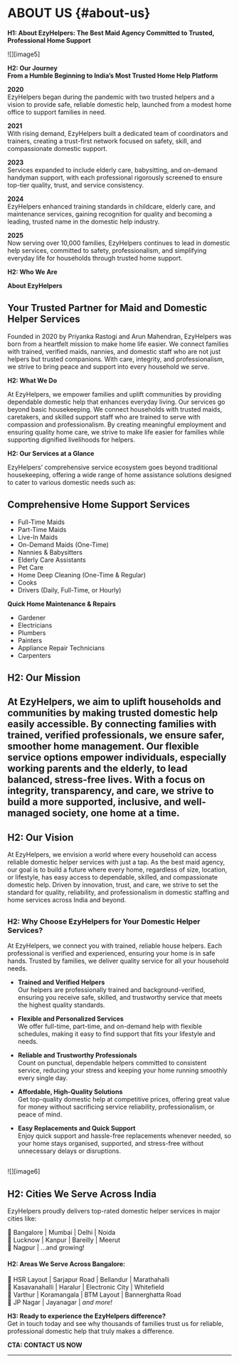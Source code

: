 # **ABOUT US** {#about-us}

**H1: About EzyHelpers: The Best Maid Agency Committed to Trusted, Professional Home Support**

![][image5]

**H2: Our Journey**  
**From a Humble Beginning to India’s Most Trusted Home Help Platform**

**2020**  
EzyHelpers began during the pandemic with two trusted helpers and a vision to provide safe, reliable domestic help, launched from a modest home office to support families in need.

**2021**  
With rising demand, EzyHelpers built a dedicated team of coordinators and trainers, creating a trust-first network focused on safety, skill, and compassionate domestic support.

**2023**  
Services expanded to include elderly care, babysitting, and on-demand handyman support, with each professional rigorously screened to ensure top-tier quality, trust, and service consistency.

**2024**  
EzyHelpers enhanced training standards in childcare, elderly care, and maintenance services, gaining recognition for quality and becoming a leading, trusted name in the domestic help industry.

**2025**  
Now serving over 10,000 families, EzyHelpers continues to lead in domestic help services, committed to safety, professionalism, and simplifying everyday life for households through trusted home support.

**H2: Who We Are**

**About EzyHelpers**

## **Your Trusted Partner for Maid and Domestic Helper Services**

Founded in 2020 by Priyanka Rastogi and Arun Mahendran, EzyHelpers was born from a heartfelt mission to make home life easier. We connect families with trained, verified maids, nannies, and domestic staff who are not just helpers but trusted companions. With care, integrity, and professionalism, we strive to bring peace and support into every household we serve.

**H2: What We Do**

At EzyHelpers, we empower families and uplift communities by providing dependable domestic help that enhances everyday living. Our services go beyond basic housekeeping. We connect households with trusted maids, caretakers, and skilled support staff who are trained to serve with compassion and professionalism. By creating meaningful employment and ensuring quality home care, we strive to make life easier for families while supporting dignified livelihoods for helpers.

**H2: Our Services at a Glance**

EzyHelpers’ comprehensive service ecosystem goes beyond traditional housekeeping, offering a wide range of home assistance solutions designed to cater to various domestic needs such as: 

## **Comprehensive Home Support Services**

* Full-Time Maids  
* Part-Time Maids  
* Live-In Maids  
* On-Demand Maids (One-Time)  
* Nannies & Babysitters  
* Elderly Care Assistants  
* Pet Care  
* Home Deep Cleaning (One-Time & Regular)  
* Cooks  
* Drivers (Daily, Full-Time, or Hourly)

**Quick Home Maintenance & Repairs**

* Gardener  
* Electricians  
* Plumbers  
* Painters  
* Appliance Repair Technicians  
* Carpenters

## 

## **H2: Our Mission**

## At EzyHelpers, we aim to uplift households and communities by making trusted domestic help easily accessible. By connecting families with trained, verified professionals, we ensure safer, smoother home management. Our flexible service options empower individuals, especially working parents and the elderly, to lead balanced, stress-free lives. With a focus on integrity, transparency, and care, we strive to build a more supported, inclusive, and well-managed society, one home at a time.

## **H2: Our Vision**

At EzyHelpers, we envision a world where every household can access reliable domestic helper services with just a tap. As the best maid agency, our goal is to build a future where every home, regardless of size, location, or lifestyle, has easy access to dependable, skilled, and compassionate domestic help. Driven by innovation, trust, and care, we strive to set the standard for quality, reliability, and professionalism in domestic staffing and home services across India and beyond.

## 

### 

### **H2: Why Choose EzyHelpers for Your Domestic Helper Services?**

At EzyHelpers, we connect you with trained, reliable house helpers. Each professional is verified and experienced, ensuring your home is in safe hands. Trusted by families, we deliver quality service for all your household needs.

* **Trained and Verified Helpers**  
  Our helpers are professionally trained and background-verified, ensuring you receive safe, skilled, and trustworthy service that meets the highest quality standards.

* **Flexible and Personalized Services**  
  We offer full-time, part-time, and on-demand help with flexible schedules, making it easy to find support that fits your lifestyle and needs.

* **Reliable and Trustworthy Professionals**  
  Count on punctual, dependable helpers committed to consistent service, reducing your stress and keeping your home running smoothly every single day.

* **Affordable, High-Quality Solutions**  
  Get top-quality domestic help at competitive prices, offering great value for money without sacrificing service reliability, professionalism, or peace of mind.

* **Easy Replacements and Quick Support**  
  Enjoy quick support and hassle-free replacements whenever needed, so your home stays organised, supported, and stress-free without unnecessary delays or disruptions.

  ## 

![][image6]

## **H2: Cities We Serve Across India**

EzyHelpers proudly delivers top-rated domestic helper services in major cities like:

📍 Bangalore | Mumbai | Delhi | Noida  
📍 Lucknow | Kanpur | Bareilly | Meerut  
📍 Nagpur | …and growing\!

#### **H2: Areas We Serve Across Bangalore:**

📍 HSR Layout | Sarjapur Road | Bellandur | Marathahalli  
📍 Kasavanahalli | Haralur | Electronic City | Whitefield  
📍 Varthur | Koramangala | BTM Layout | Bannerghatta Road  
📍 JP Nagar | Jayanagar | *and more\!*

**H3: Ready to experience the EzyHelpers difference?**  
Get in touch today and see why thousands of families trust us for reliable, professional domestic help that truly makes a difference.

**CTA: CONTACT US NOW**

---
